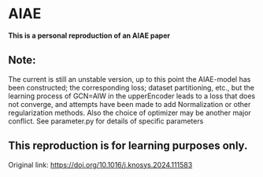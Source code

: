 # AIAE
**This is a personal reproduction of an AIAE paper**

## Note:
The current is still an unstable version, up to this point the AIAE-model has been constructed; the corresponding loss; dataset partitioning, etc., but the learning process of GCN=AIW in the upperEncoder leads to a loss that does not converge, and attempts have been made to add Normalization or other regularization methods. Also the choice of optimizer may be another major conflict. See parameter.py for details of specific parameters

## This reproduction is for learning purposes only.

Original link: https://doi.org/10.1016/j.knosys.2024.111583
